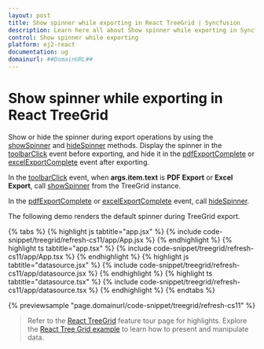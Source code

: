 ```yaml
---
layout: post
title: Show spinner while exporting in React TreeGrid | Syncfusion
description: Learn here all about Show spinner while exporting in Syncfusion React TreeGrid component of Syncfusion Essential JS 2 and more.
control: Show spinner while exporting 
platform: ej2-react
documentation: ug
domainurl: ##DomainURL##
---
```


# Show spinner while exporting in React TreeGrid

Show or hide the spinner during export operations by using the [showSpinner](https://ej2.syncfusion.com/react/documentation/api/treegrid/#showspinner) and [hideSpinner](https://ej2.syncfusion.com/react/documentation/api/treegrid/#hidespinner) methods. Display the spinner in the [toolbarClick](https://ej2.syncfusion.com/react/documentation/api/treegrid/#toolbarclick) event before exporting, and hide it in the [pdfExportComplete](https://ej2.syncfusion.com/react/documentation/api/treegrid/#pdfexportcomplete) or [excelExportComplete](https://ej2.syncfusion.com/react/documentation/api/treegrid/#excelexportcomplete) event after exporting.

In the [toolbarClick](https://ej2.syncfusion.com/react/documentation/api/grid/#toolbarclick) event, when **args.item.text** is **PDF Export** or **Excel Export**, call [showSpinner](https://ej2.syncfusion.com/react/documentation/api/treegrid/#showspinner) from the TreeGrid instance.

In the [pdfExportComplete](https://ej2.syncfusion.com/react/documentation/api/treegrid/#pdfexportcomplete) or [excelExportComplete](https://ej2.syncfusion.com/react/documentation/api/treegrid/#excelexportcomplete) event, call [hideSpinner](https://ej2.syncfusion.com/react/documentation/api/treegrid/#hidespinner).

The following demo renders the default spinner during TreeGrid export.

{% tabs %}
{% highlight js tabtitle="app.jsx" %}
{% include code-snippet/treegrid/refresh-cs11/app/App.jsx %}
{% endhighlight %}
{% highlight ts tabtitle="app.tsx" %}
{% include code-snippet/treegrid/refresh-cs11/app/App.tsx %}
{% endhighlight %}
{% highlight js tabtitle="datasource.jsx" %}
{% include code-snippet/treegrid/refresh-cs11/app/datasource.jsx %}
{% endhighlight %}
{% highlight ts tabtitle="datasource.tsx" %}
{% include code-snippet/treegrid/refresh-cs11/app/datasource.tsx %}
{% endhighlight %}
{% endtabs %}

 {% previewsample "page.domainurl/code-snippet/treegrid/refresh-cs11" %}

> Refer to the [React TreeGrid](https://www.syncfusion.com/react-ui-components/react-tree-grid) feature tour page for highlights. Explore the [React Tree Grid example](https://ej2.syncfusion.com/react/demos/#/material/treegrid/treegrid-overview) to learn how to present and manipulate data.